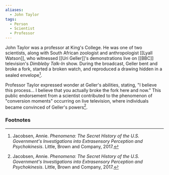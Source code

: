 ```yaml
---
aliases:
  - John Taylor
tags:
  - Person
  - Scientist
  - Professor
---
```

John Taylor was a professor at King's College. He was one of two scientists, along with South African zoologist and anthropologist [[Lyall Watson]], who witnessed [[Uri Geller]]'s demonstrations live on [[BBC]] television's *Dimbleby Talk-In* show. During the broadcast, Geller bent and broke a fork, started a broken watch, and reproduced a drawing hidden in a sealed envelope[^1].

Professor Taylor expressed wonder at Geller's abilities, stating, "I believe this process... I believe that you actually broke the fork here and now." This public endorsement from a scientist contributed to the phenomenon of "conversion moments" occurring on live television, where individuals became convinced of Geller's powers[^1].

### Footnotes
[^1]: Jacobsen, Annie. *Phenomena: The Secret History of the U.S. Government's Investigations into Extrasensory Perception and Psychokinesis*. Little, Brown and Company, 2017.
